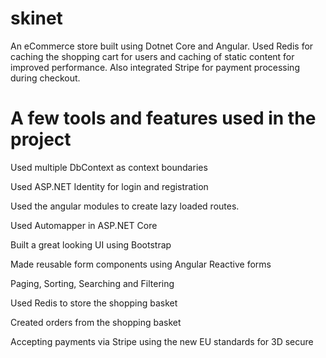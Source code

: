 # skinet
An eCommerce store built using Dotnet Core and Angular. 
Used Redis for caching the shopping cart for users and caching of static content for improved performance.
Also integrated Stripe for payment processing during checkout.

# A few tools and features used in the project

Used multiple DbContext as context boundaries

Used ASP.NET Identity for login and registration

Used the angular modules to create lazy loaded routes.

Used Automapper in ASP.NET Core

Built a great looking UI using Bootstrap

Made reusable form components using Angular Reactive forms

Paging, Sorting, Searching and Filtering

Used Redis to store the shopping basket

Created orders from the shopping basket

Accepting payments via Stripe using the new EU standards for 3D secure
